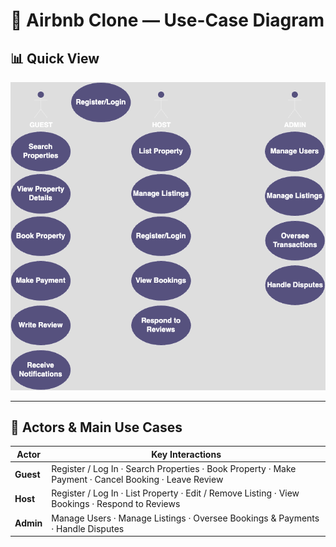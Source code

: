 # 🏡 Airbnb Clone — Use-Case Diagram

## 📊 Quick View

![Airbnb Clone Use-Case Diagram](use_case_diagram.png)

---

## 👥 Actors & Main Use Cases

| Actor  | Key Interactions |
|--------|------------------|
| **Guest** | Register / Log In · Search Properties · Book Property · Make Payment · Cancel Booking · Leave Review |
| **Host**  | Register / Log In · List Property · Edit / Remove Listing · View Bookings · Respond to Reviews |
| **Admin** | Manage Users · Manage Listings · Oversee Bookings & Payments · Handle Disputes |


